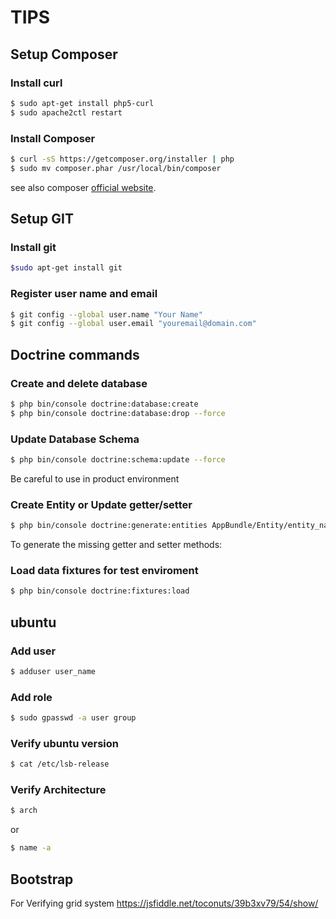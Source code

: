 # TIPS

## Setup Composer
### Install curl
```sh
$ sudo apt-get install php5-curl
$ sudo apache2ctl restart
```

### Install Composer
```sh
$ curl -sS https://getcomposer.org/installer | php
$ sudo mv composer.phar /usr/local/bin/composer
```
see also composer [official website](https://getcomposer.org/doc/00-intro.md).

## Setup GIT
### Install git
```sh
$sudo apt-get install git
```

### Register user name and email
```sh
$ git config --global user.name "Your Name"
$ git config --global user.email "youremail@domain.com"
```


## Doctrine commands
### Create and delete database
```sh
$ php bin/console doctrine:database:create
$ php bin/console doctrine:database:drop --force
```
### Update Database Schema
```sh
$ php bin/console doctrine:schema:update --force
```
Be careful to use in product environment

### Create Entity or Update getter/setter
```sh
$ php bin/console doctrine:generate:entities AppBundle/Entity/entity_name
```
To generate the missing getter and setter methods:

### Load data fixtures for test enviroment
```sh
$ php bin/console doctrine:fixtures:load
```

## ubuntu
### Add user
```sh
$ adduser user_name
```

### Add role
```sh
$ sudo gpasswd -a user group
```

### Verify ubuntu version
```sh
$ cat /etc/lsb-release
```

### Verify Architecture
```sh
$ arch
```
or
```sh
$ name -a
```

## Bootstrap
For Verifying grid system <https://jsfiddle.net/toconuts/39b3xv79/54/show/>

